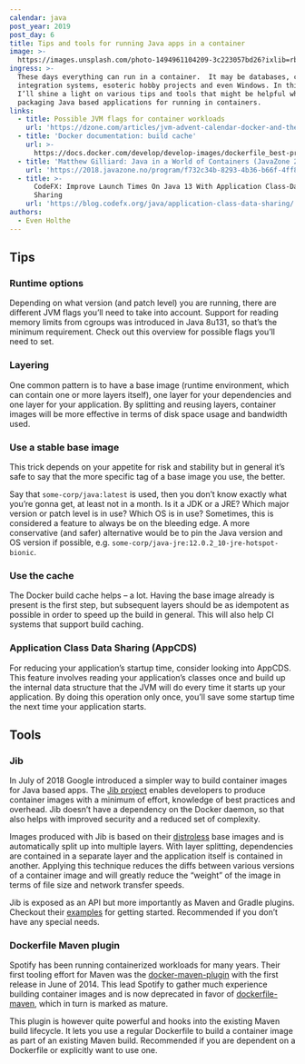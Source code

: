 ```yaml
---
calendar: java
post_year: 2019
post_day: 6
title: Tips and tools for running Java apps in a container
image: >-
  https://images.unsplash.com/photo-1494961104209-3c223057bd26?ixlib=rb-1.2.1&ixid=eyJhcHBfaWQiOjEyMDd9&auto=format&fit=crop&w=1984&q=80
ingress: >-
  These days everything can run in a container.  It may be databases, continuous
  integration systems, esoteric hobby projects and even Windows. In this article
  I’ll shine a light on various tips and tools that might be helpful when
  packaging Java based applications for running in containers.
links:
  - title: Possible JVM flags for container workloads
    url: 'https://dzone.com/articles/jvm-advent-calendar-docker-and-the-jvm'
  - title: 'Docker documentation: build cache'
    url: >-
      https://docs.docker.com/develop/develop-images/dockerfile_best-practices/#leverage-build-cache
  - title: 'Matthew Gilliard: Java in a World of Containers (JavaZone 2018)'
    url: 'https://2018.javazone.no/program/f732c34b-8293-4b36-b66f-4ff894ee3407'
  - title: >-
      CodeFX: Improve Launch Times On Java 13 With Application Class-Data
      Sharing
    url: 'https://blog.codefx.org/java/application-class-data-sharing/'
authors:
  - Even Holthe
---
```

## Tips

### Runtime options

Depending on what version (and patch level) you are running, there are different JVM flags you’ll need to take into account. Support for reading memory limits from cgroups was introduced in Java 8u131, so that’s the minimum requirement. Check out this overview for possible flags you’ll need to set.

### Layering

One common pattern is to have a base image (runtime environment, which can contain one or more layers itself), one layer for your dependencies and one layer for your application. By splitting and reusing layers, container images will be more effective in terms of disk space usage and bandwidth used.

### Use a stable base image

This trick depends on your appetite for risk and stability but in general it’s safe to say that the more specific tag of a base image you use, the better.

Say that `some-corp/java:latest` is used, then you don’t know exactly what you’re gonna get, at least not in a month. Is it a JDK or a JRE? Which major version or patch level is in use? Which OS is in use? Sometimes, this is considered a feature to always be on the bleeding edge. A more conservative (and safer) alternative would be to pin the Java version and OS version if possible, e.g. `some-corp/java-jre:12.0.2_10-jre-hotspot-bionic`.

### Use the cache

The Docker build cache helps – a lot. Having the base image already is present is the first step, but subsequent layers should be as idempotent as possible in order to speed up the build in general. This will also help CI systems that support build caching.

### Application Class Data Sharing (AppCDS)

For reducing your application’s startup time, consider looking into AppCDS. This feature involves reading your application’s classes once and build up the internal data structure that the JVM will do every time it starts up your application. By doing this operation only once, you’ll save some startup time the next time your application starts.

## Tools

### Jib

In July of 2018 Google introduced a simpler way to build container images for Java based apps. The [Jib project](https://github.com/GoogleContainerTools/jib) enables developers to produce container images with a minimum of effort, knowledge of best practices and overhead. Jib doesn’t have a dependency on the Docker daemon, so that also helps with improved security and a reduced set of complexity.

Images produced with Jib is based on their [distroless](https://github.com/GoogleContainerTools/distroless) base images and is automatically split up into multiple layers. With layer splitting, dependencies are contained in a separate layer and the application itself is contained in another. Applying this technique reduces the diffs between various versions of a container image and will greatly reduce the “weight” of the image in terms of file size and network transfer speeds.

Jib is exposed as an API but more importantly as Maven and Gradle plugins. Checkout their [examples](https://github.com/GoogleContainerTools/jib/tree/master/examples) for getting started. Recommended if you don’t have any special needs.

### Dockerfile Maven plugin

Spotify has been running containerized workloads for many years. Their first tooling effort for Maven was the [docker-maven-plugin](https://github.com/spotify/docker-maven-plugin) with the first release in June of 2014. This lead Spotify to gather much experience building container images and is now deprecated in favor of [dockerfile-maven](https://github.com/spotify/dockerfile-maven), which in turn is marked as mature.

This plugin is however quite powerful and hooks into the existing Maven build lifecycle. It lets you use a regular Dockerfile to build a container image as part of an existing Maven build. Recommended if you are dependent on a Dockerfile or explicitly want to use one.
